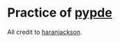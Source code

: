 # Practice of [pypde](https://github.com/haranjackson/PyPDE)
All credit to [haranjackson](https://github.com/haranjackson).
